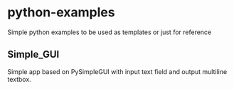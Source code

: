 # python-examples
Simple python examples to be used as templates or just for reference


## Simple_GUI
Simple app based on PySimpleGUI with input text field and output multiline textbox.
